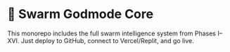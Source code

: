# 🧬 Swarm Godmode Core

This monorepo includes the full swarm intelligence system from Phases I–XVI.
Just deploy to GitHub, connect to Vercel/Replit, and go live.
